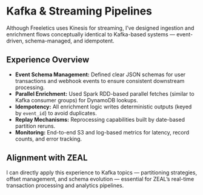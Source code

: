 # Kafka & Streaming Pipelines

Although Freeletics uses Kinesis for streaming, I’ve designed ingestion and enrichment flows conceptually identical to Kafka-based systems — event-driven, schema-managed, and idempotent.

## Experience Overview

- **Event Schema Management:** Defined clear JSON schemas for user transactions and webhook events to ensure consistent downstream processing.
- **Parallel Enrichment:** Used Spark RDD-based parallel fetches (similar to Kafka consumer groups) for DynamoDB lookups.
- **Idempotency:** All enrichment logic writes deterministic outputs (keyed by `event_id`) to avoid duplicates.
- **Replay Mechanisms:** Reprocessing capabilities built by date-based partition reruns.
- **Monitoring:** End-to-end S3 and log-based metrics for latency, record counts, and error tracking.

## Alignment with ZEAL

I can directly apply this experience to Kafka topics — partitioning strategies, offset management, and schema evolution — essential for ZEAL’s real-time transaction processing and analytics pipelines.
